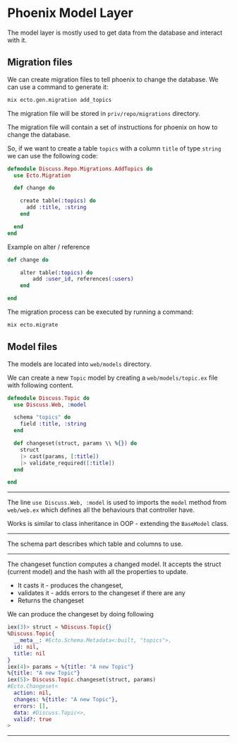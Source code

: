 # Phoenix Model Layer

The model layer is mostly used to get data from the database and interact with it.

## Migration files

We can create migration files to tell phoenix to change the database. We can use a command to generate it:

```bash
mix ecto.gen.migration add_topics
```

The migration file will be stored in `priv/repo/migrations` directory.

The migration file will contain a set of instructions for phoenix on how to change the database.

So, if we want to create a table `topics` with a column `title` of type `string` we can use the following code:

```elixir
defmodule Discuss.Repo.Migrations.AddTopics do
  use Ecto.Migration

  def change do

    create table(:topics) do
      add :title, :string
    end

  end
end
```

Example on alter / reference

```elixir
def change do

    alter table(:topics) do
        add :user_id, references(:users)
    end

end
```

The migration process can be executed by running a command:

```bash
mix ecto.migrate
```

## Model files

The models are located into `web/models` directory. 

We can create a new `Topic` model by creating a `web/models/topic.ex` file with following content.

```elixir
defmodule Discuss.Topic do
  use Discuss.Web, :model

  schema "topics" do
    field :title, :string
  end

  def changeset(struct, params \\ %{}) do
    struct
    |> cast(params, [:title])
    |> validate_required([:title])
  end

end
```

----

The line `use Discuss.Web, :model` is used to imports the `model` method from `web/web.ex` which defines all the behaviours that controller have.

Works is similar to class inheritance in OOP - extending the `BaseModel` class.

----

The schema part describes which table and columns to use.

----

The changeset function computes a changed model. It accepts the struct (current model) and the hash with all the properties to update.

- It casts it - produces the changeset,
- validates it - adds errors to the changeset if there are any
- Returns the changeset

We can produce the changeset by doing following

```elixir
iex(3)> struct = %Discuss.Topic{}
%Discuss.Topic{
  __meta__: #Ecto.Schema.Metadata<:built, "topics">,
  id: nil,
  title: nil
}
iex(4)> params = %{title: "A new Topic"}
%{title: "A new Topic"}
iex(5)> Discuss.Topic.changeset(struct, params)
#Ecto.Changeset<
  action: nil,
  changes: %{title: "A new Topic"},
  errors: [],
  data: #Discuss.Topic<>,
  valid?: true
>
```

----

